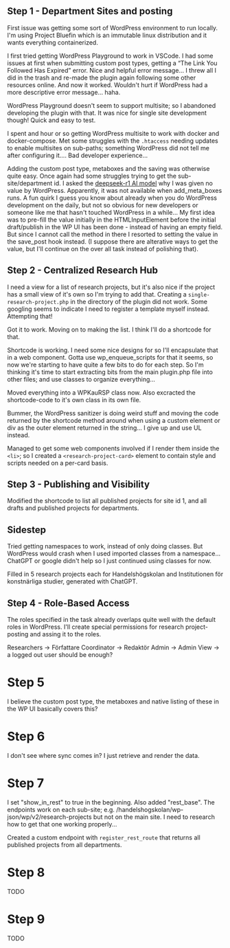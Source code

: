 ## Step 1 - Department Sites and posting

First issue was getting some sort of WordPress environment to run locally. I'm using Project Bluefin which is an immutable linux distribution and it wants everything containerized.

I first tried getting WordPress Playground to work in VSCode. I had some issues at first when submitting custom post types, getting a “The Link You Followed Has Expired” error. Nice and helpful error message... I threw all I did in the trash and re-made the plugin again following some other resources online. And now it worked. Wouldn't hurt if WordPress had a more descriptive error message... haha.

WordPress Playground doesn't seem to support multisite; so I abandoned developing the plugin with that. It was nice for single site development though! Quick and easy to test.

I spent and hour or so getting WordPress multisite to work with docker and docker-compose. Met some struggles with the `.htaccess` needing updates to enable multisites on sub-paths; something WordPress did not tell me after configuring it.... Bad developer experience...

Adding the custom post type, metaboxes and the saving was otherwise quite easy. Once again had some struggles trying to get the sub-site/department id. I asked the [deepseek-r1 AI model](https://ollama.com/library/deepseek-r1) why I was given no value by WordPress. Apparently, it was not available when add_meta_boxes runs. A fun quirk I guess you know about already when you do WordPress development on the daily, but not so obvious for new developers or someone like me that hasn't touched WordPress in a while... My first idea was to pre-fill the value initially in the HTMLInputElement before the initial draft/publish in the WP UI has been done - instead of having an empty field. But since I cannot call the method in there I resorted to setting the value in the save_post hook instead. (I suppose there are alterative ways to get the value, but I'll continue on the over all task instead of polishing that).

## Step 2 - Centralized Research Hub

I need a view for a list of research projects, but it's also nice if the project has a small view of it's own so I'm trying to add that. Creating a `single-research-project.php` in the directory of the plugin did not work. Some googling seems to indicate I need to register a template myself instead. Attempting that!

Got it to work. Moving on to making the list. I think I'll do a shortcode for that.

Shortcode is working. I need some nice designs for so I'll encapsulate that in a web component. Gotta use wp_enqueue_scripts for that it seems, so now we're starting to have quite a few bits to do for each step. So I'm thinking it's time to start extracting bits from the main plugin.php file into other files; and use classes to organize everything...

Moved everything into a WPKauRSP class now. Also excracted the shortcode-code to it's own class in its own file.

Bummer, the WordPress sanitizer is doing weird stuff and moving the code returned by the shortcode method around when using a custom element or div as the outer element returned in the string... I give up and use UL instead.

Managed to get some web components involved if I render them inside the `<li>`; so I created a `<research-project-card>` element to contain style and scripts needed on a per-card basis.

## Step 3 - Publishing and Visibility

Modified the shortcode to list all published projects for site id 1, and all drafts and published projects for departments.

## Sidestep

Tried getting namespaces to work, instead of only doing classes. But WordPress would crash when I used imported classes from a namespace... ChatGPT or google didn't help so I just continued using classes for now.

Filled in 5 research projects each for Handelshögskolan and Institutionen för konstnärliga studier, generated with ChatGPT.

## Step 4 - Role-Based Access

The roles specified in the task already overlaps quite well with the default roles in WordPress. I'll create special permissions for research project-posting and assing it to the roles.

Researchers -> Författare
Coordinator -> Redaktör
Admin -> Admin
View -> a logged out user should be enough?

# Step 5

I believe the custom post type, the metaboxes and native listing of these in the WP UI basically covers this? 

# Step 6

I don't see where sync comes in? I just retrieve and render the data.

# Step 7

I set "show_in_rest" to true in the beginning. Also added "rest_base". The endpoints work on each sub-site; e.g. /handelshogskolan/wp-json/wp/v2/research-projects but not on the main site. I need to research how to get that one working properly...

Created a custom endpoint with `register_rest_route` that returns all published projects from all departments.

# Step 8

TODO

# Step 9

TODO
